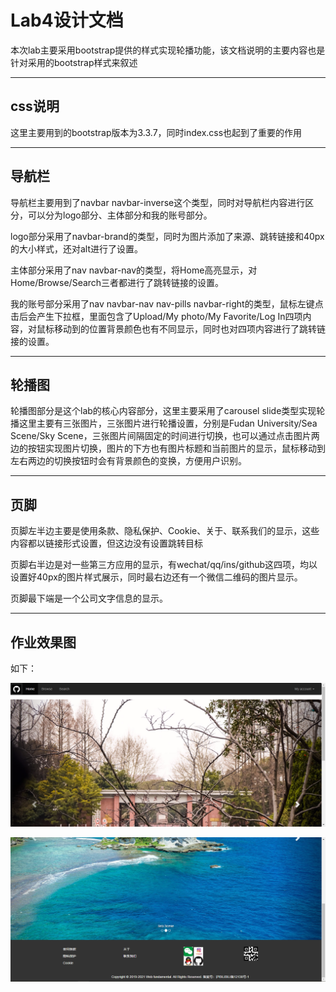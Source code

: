 Lab4设计文档
==========
本次lab主要采用bootstrap提供的样式实现轮播功能，该文档说明的主要内容也是针对采用的bootstrap样式来叙述

-------------------

## css说明
这里主要用到的bootstrap版本为3.3.7，同时index.css也起到了重要的作用

-------------------

## 导航栏
导航栏主要用到了navbar navbar-inverse这个类型，同时对导航栏内容进行区分，可以分为logo部分、主体部分和我的账号部分。

logo部分采用了navbar-brand的类型，同时为图片添加了来源、跳转链接和40px的大小样式，还对alt进行了设置。

主体部分采用了nav navbar-nav的类型，将Home高亮显示，对Home/Browse/Search三者都进行了跳转链接的设置。

我的账号部分采用了nav navbar-nav nav-pills navbar-right的类型，鼠标左键点击后会产生下拉框，里面包含了Upload/My photo/My Favorite/Log In四项内容，对鼠标移动到的位置背景颜色也有不同显示，同时也对四项内容进行了跳转链接的设置。

-------------------

## 轮播图
轮播图部分是这个lab的核心内容部分，这里主要采用了carousel slide类型实现轮播这里主要有三张图片，三张图片进行轮播设置，分别是Fudan University/Sea Scene/Sky Scene，三张图片间隔固定的时间进行切换，也可以通过点击图片两边的按钮实现图片切换，图片的下方也有图片标题和当前图片的显示，鼠标移动到左右两边的切换按钮时会有背景颜色的变换，方便用户识别。

-----------------

## 页脚
页脚左半边主要是使用条款、隐私保护、Cookie、关于、联系我们的显示，这些内容都以链接形式设置，但这边没有设置跳转目标

页脚右半边是对一些第三方应用的显示，有wechat/qq/ins/github这四项，均以设置好40px的图片样式展示，同时最右边还有一个微信二维码的图片显示。

页脚最下端是一个公司文字信息的显示。

-----------------

## 作业效果图

如下：

![sample1](images/screenshot/sample1.png)

![sample2](images/screenshot/sample2.png)
